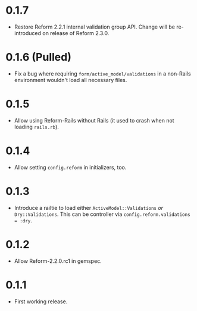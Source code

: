 # 0.1.7

* Restore Reform 2.2.1 internal validation group API. Change will be re-introduced on release of Reform 2.3.0.

# 0.1.6 (Pulled)

* Fix a bug where requiring `form/active_model/validations` in a non-Rails environment wouldn't load all necessary files.

# 0.1.5

* Allow using Reform-Rails without Rails (it used to crash when not loading `rails.rb`).

# 0.1.4

* Allow setting `config.reform` in initializers, too.

# 0.1.3

* Introduce a railtie to load either `ActiveModel::Validations` *or* `Dry::Validations`. This can be controller via `config.reform.validations = :dry`.

# 0.1.2

* Allow Reform-2.2.0.rc1 in gemspec.

# 0.1.1

* First working release.
